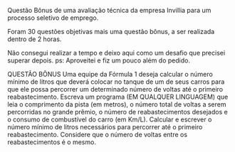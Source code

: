Questão Bônus de uma avaliação técnica da empresa Invillia para um processo seletivo de emprego.

Foram 30 questões objetivas mais uma questão bônus, a ser realizada dentro de 2 horas.

Não consegui realizar a tempo e deixo aqui como um desafio que precisei superar depois.
ps: Aproveitei e fiz um pouco além do pedido.

QUESTÃO BÔNUS
Uma equipe da Fórmula 1 deseja calcular o número mínimo de litros que deverá colocar no tanque de um de seus carros para que ele possa percorrer um determinado número de voltas até o primeiro reabastecimento. Escreva um programa (EM QUALQUER LINGUAGEM) que leia o comprimento da pista (em metros), o número total de voltas a serem percorridas no grande prêmio, o número de reabastecimentos desejados e o consumo de combustível do carro (em Km/L). Calcular e escrever o número mínimo de litros necessários para percorrer até o primeiro reabastecimento. Considere que o número de voltas entre os reabastecimentos é o mesmo.